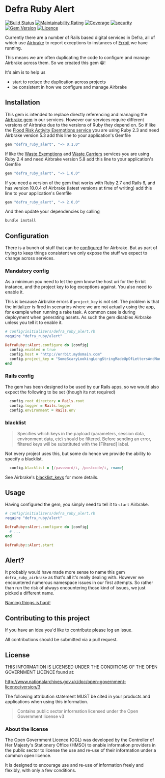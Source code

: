 # Defra Ruby Alert

[![Build Status](https://travis-ci.com/DEFRA/defra-ruby-alert.svg?branch=main)](https://travis-ci.com/DEFRA/defra-ruby-alert)
[![Maintainability Rating](https://sonarcloud.io/api/project_badges/measure?project=DEFRA_defra-ruby-alert&metric=sqale_rating)](https://sonarcloud.io/dashboard?id=DEFRA_defra-ruby-alert)
[![Coverage](https://sonarcloud.io/api/project_badges/measure?project=DEFRA_defra-ruby-alert&metric=coverage)](https://sonarcloud.io/dashboard?id=DEFRA_defra-ruby-alert)
[![security](https://hakiri.io/github/DEFRA/defra-ruby-alert/main.svg)](https://hakiri.io/github/DEFRA/defra-ruby-alert/main)
[![Gem Version](https://badge.fury.io/rb/defra_ruby_alert.svg)](https://badge.fury.io/rb/defra_ruby_alert)
[![Licence](https://img.shields.io/badge/Licence-OGLv3-blue.svg)](http://www.nationalarchives.gov.uk/doc/open-government-licence/version/3)

Currently there are a number of Rails based digital services in Defra, all of which use [Airbrake](https://github.com/airbrake/airbrake) to report exceptions to instances of [Errbit](https://github.com/errbit/errbit) we have running.

This means we are often duplicating the code to configure and manage Airbrake across them. So we created this gem 😁!

It's aim is to help us

- start to reduce the duplication across projects
- be consistent in how we configure and manage Airbrake

## Installation

This gem is intended to replace directly referencing and managing the [Airbrake gem](https://github.com/airbrake/airbrake-ruby) in our services. However our services require different versions of Airbrake due to the versions of Ruby they depend on. So if like the [Flood Risk Activity Exemptions service](https://github.com/DEFRA/ruby-services-team/tree/master/services/frae) you are using Ruby 2.3 and need Airbrake version 5.3 add this line to your application's Gemfile

```ruby
gem "defra_ruby_alert", "~> 0.1.0"
```

If like the [Waste Exemptions](https://github.com/DEFRA/ruby-services-team/tree/master/services/wex) and [Waste Carriers](https://github.com/DEFRA/ruby-services-team/tree/master/services/wcr) services you are using Ruby 2.4 and need Airbrake version 5.8 add this line to your application's Gemfile

```ruby
gem "defra_ruby_alert", "~> 1.0.0"
```

If you need a version of the gem that works with Ruby 2.7 and Rails 6, and has version 10.0.4 of Airbrake (latest versions at time of writing) add this line to your application's Gemfile

```ruby
gem "defra_ruby_alert", "~> 2.0.0"
```

And then update your dependencies by calling

```bash
bundle install
```

## Configuration

There is a bunch of stuff that can be [configured](https://github.com/airbrake/airbrake-ruby#configuration) for Airbrake. But as part of trying to keep things consistent we only expose the stuff we expect to change across services.

### Mandatory config

As a minimum you need to let the gem know the host uri for the Errbit instance, and the project key to log exceptions against. You also need to enable it.

This is because Airbrake errors if `project_key` is not set. The problem is that the initializer is fired in scenarios where we are not actually using the app, for example when running a rake task. A common case is during deployment when generating assets. As such the gem disables Airbrake unless you tell it to enable it.

```ruby
# config/initializers/defra_ruby_alert.rb
require "defra_ruby/alert"

DefraRuby::Alert.configure do |config|
  config.enabled = true
  config.host = "http://errbit.mydomain.com"
  config.project_key = "SomeScaryLookingLongStringMadeUpOfLettersAndNumbers"
end
```

### Rails config

The gem has been designed to be used by our Rails apps, so we would also expect the following to be set (though its not required)

```ruby
  config.root_directory = Rails.root
  config.logger = Rails.logger
  config.environment = Rails.env
```

### blacklist

> Specifies which keys in the payload (parameters, session data, environment data, etc) should be filtered. Before sending an error, filtered keys will be substituted with the [Filtered] label.

Not every project uses this, but some do hence we provide the ability to specify a blacklist.

```ruby
  config.blacklist = [/password/i, /postcode/i, :name]
```

See Airbrake's [blacklist_keys](https://github.com/airbrake/airbrake-ruby#blacklist_keys) for more details.

## Usage

Having configured the gem, you simply need to tell it to `start` Airbrake.

```ruby
# config/initializers/defra_ruby_alert.rb
require "defra_ruby/alert"

DefraRuby::Alert.configure do |config|
  # ...
end

DefraRuby::Alert.start
```

## Alert?

It probably would have made more sense to name this gem `defra_ruby_airbrake` as that's all it's really dealing with. However we encountered numerous namespace issues in our first attempts. So rather than run the risk of always encountering those kind of issues, we just picked a different name.

[Naming things is hard!](https://martinfowler.com/bliki/TwoHardThings.html)

## Contributing to this project

If you have an idea you'd like to contribute please log an issue.

All contributions should be submitted via a pull request.

## License

THIS INFORMATION IS LICENSED UNDER THE CONDITIONS OF THE OPEN GOVERNMENT LICENCE found at:

<http://www.nationalarchives.gov.uk/doc/open-government-licence/version/3>

The following attribution statement MUST be cited in your products and applications when using this information.

> Contains public sector information licensed under the Open Government license v3

### About the license

The Open Government Licence (OGL) was developed by the Controller of Her Majesty's Stationery Office (HMSO) to enable information providers in the public sector to license the use and re-use of their information under a common open licence.

It is designed to encourage use and re-use of information freely and flexibly, with only a few conditions.
